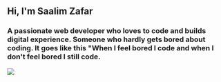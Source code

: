 ## Hi, I'm Saalim Zafar
### A passionate web developer who loves to code and builds digital experience. Someone who hardly gets bored about coding. It goes like this "When I feel bored I code and when I don't feel bored I still code.

![](https://komarev.com/ghpvc/?username=saalimzafar&color=green&style=flat-square)
